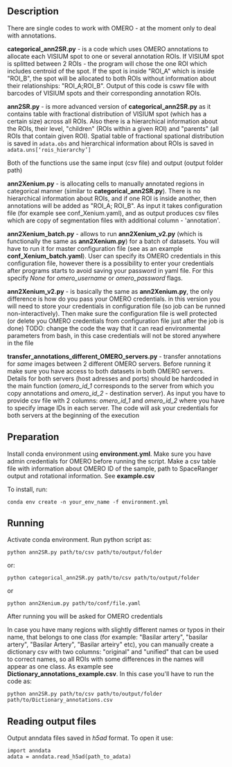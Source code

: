 ## Description

There are single codes to work with OMERO - at the moment only to deal with annotations.

**categorical_ann2SR.py** - is a code which uses OMERO annotations to allocate each VISIUM spot to one or several annotation ROIs. If VISIUM spot is splitted between 2 ROIs - the program will chose the one ROI which includes centroid of the spot. If the spot is inside "ROI_A" which is inside "ROI_B", the spot will be allocated to both ROIs without information about their relationships: "ROI_A;ROI_B". Output of this code is cswv file with barcodes of VISIUM spots and their corresponding annotation ROIs.

**ann2SR.py** - is more advanced version of **categorical_ann2SR.py** as it contains table with fractional distribution of VISIUM spot (which has a certain size) across all ROIs. Also there is a hierarchical information about the ROIs, their level, "children" (ROIs within a given ROI) and "parents" (all ROIs that contain given ROI). Spatial table of fractional spational distribution is saved in ```adata.obs``` and hierarchical information about ROIs is saved in ``` adata.uns[‘rois_hierarchy’] ```

Both of the functions use the same input (csv file) and output (output folder path)

**ann2Xenium.py** - is allocating cells to manually annotated regions in categorical manner (similar to **categorical_ann2SR.py**). There is no hierarchical information about ROIs, and if one ROI is inside another, then annotations will be added as  "ROI_A; ROI_B". As input it takes configuration file (for example see conf_Xenium.yaml), and as output produces csv files which are copy of segmentation files with additional column - 'annotation'.

**ann2Xenium_batch.py** - allows to run **ann2Xenium_v2.py** (which is functionally the same as **ann2Xenium.py**) for a batch of datasets. You will have to run it for master configuration file (see as an example **conf_Xenium_batch.yaml**). User can specify its OMERO credentials in this configuration file, however there is a possibility to enter your credentials after programs starts to avoid saving your password in yaml file. For this specify *None* for *omero_username* or *omero_password* flags.

**ann2Xenium_v2.py** - is basically the same as **ann2Xenium.py**, the only difference is how do you pass your OMERO credentials. in this version you will need to store your credentials in configuration file (so job can be runned non-interactively). Then make sure the configuration file is well protected (or delete you OMERO credentials from configuration file just after the job is done) 
TODO: change the code the way that it can read environmental parameters from bash, in this case credentials will not be stored anywhere in the file

**transfer_annotations_different_OMERO_servers.py** - transfer annotations for *same* images between 2 different OMERO servers. Before running it make sure you have access to both datasets in both OMERO servers. Details for both servers (host adresses and ports) should be hardcoded in the main function (*omero_id_1* corresponds to the server from which you copy annotations and *omero_id_2* - destination server). As input you have to provide csv file with 2 columns: *omero_id_1* and *omero_id_2* where you have to specify image IDs in each server. The code will ask your credentials for both servers at the beginning of the execution 

## Preparation

Install conda environment using **environment.yml**. Make sure you have admin credentials for OMERO before running the script. Make a csv table file with information about OMERO ID of the sample, path to SpaceRanger output and rotational information. See **example.csv**

To install, run:
```
conda env create -n your_env_name -f environment.yml
```

## Running

Activate conda environment. Run python script as:
```
python ann2SR.py path/to/csv path/to/output/folder 
```
or:
```
python categorical_ann2SR.py path/to/csv path/to/output/folder 
```
or 
```
python ann2Xenium.py path/to/conf/file.yaml 
```
After running you will be asked for OMERO credentials

In case you have many regions with slightly different names or typos in their name, that belongs to one class (for example: "Basilar artery", "basilar artery", "Basilar Artery", "Basilar arteiry" etc), you can manually create a dictionary csv with two columns: "original" and "unified" that can be used to correct names, so all ROIs with some differences in the names will appear as one class. As example see **Dictionary_annotations_example.csv**. In this case you'll have to run the code as:
```
python ann2SR.py path/to/csv path/to/output/folder path/to/Dictionary_annotations.csv
```

## Reading output files
Output anndata files saved in *h5ad* format. To open it use:
```
import anndata
adata = anndata.read_h5ad(path_to_adata)
```
